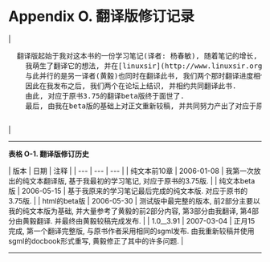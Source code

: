 # Appendix O. 翻译版修订记录

| 

<pre class="SYNOPSIS">	翻译版起始于我对这本书的一份学习笔记(译者: 杨春敏), 随着笔记的增长, 
	我萌生了翻译它的想法, 并在[linuxsir](http://www.linuxsir.org)的北南南北的帮助下, 发布了出来. 
	与此并行的是另一译者(黄毅)也同时在翻译此书, 我们两个那时翻译进度相仿. 
	因此在我发布之后, 我们两个在论坛上结识, 并相约共同翻译此书. 
	由此, 对应于原书3.75的翻译beta版终于面世了. 
	最后, 由我在beta版的基础上对正文重新较稿, 并共同努力产出了对应于原书3.91的正式翻译版. 
	</pre>

 |

* * *

**表格 O-1\. 翻译版修订历史**

<colgroup><col><col><col></colgroup>
| 版本 | 日期 | 注释 |
| --- | --- | --- |
| 纯文本前10章 | 2006-01-08 | 我第一次放出的纯文本翻译版, 基于我最初的学习笔记, 对应于原书的3.75版. |
| 纯文本beta版 | 2006-05-15 | 基于我原来的学习笔记最后完成的纯文本版. 对应于原书的3.75版. |
| html的beta版 | 2006-05-30 | 测试版中最完整的版本, 前2部分主要以我的纯文本版为基础, 并大量参考了黄毅的前2部分内容, 第3部分由我翻译, 第4部分由黄毅翻译. 并最终由黄毅较稿完成发布. |
| 1.0__3.91 | 2007-03-04 | 正月15完成, 第一个翻译完整版, 与原书作者采用相同的sgml发布. 由我重新较稿并使用sgml的docbook形式重写, 黄毅修正了其中的许多问题. |

* * *